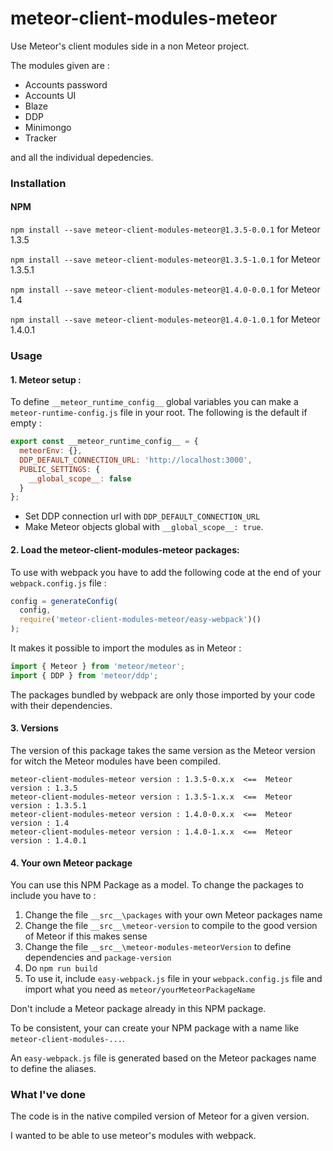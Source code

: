 # meteor-client-modules-meteor

Use Meteor's client modules side in a non Meteor project.

The modules given are :
- Accounts password
- Accounts UI
- Blaze
- DDP
- Minimongo
- Tracker

and all the individual depedencies.

### Installation

#### NPM
`npm install --save meteor-client-modules-meteor@1.3.5-0.0.1` for Meteor 1.3.5

`npm install --save meteor-client-modules-meteor@1.3.5-1.0.1` for Meteor 1.3.5.1

`npm install --save meteor-client-modules-meteor@1.4.0-0.0.1` for Meteor 1.4

`npm install --save meteor-client-modules-meteor@1.4.0-1.0.1` for Meteor 1.4.0.1

### Usage

#### 1. Meteor setup :

To define `__meteor_runtime_config__` global variables you can make a `meteor-runtime-config.js` file in your root.
The following is the default if empty :
```javascript
export const __meteor_runtime_config__ = {
  meteorEnv: {},
  DDP_DEFAULT_CONNECTION_URL: 'http://localhost:3000',
  PUBLIC_SETTINGS: {
    __global_scope__: false
  }
};
```
* Set DDP connection url with `DDP_DEFAULT_CONNECTION_URL`
* Make Meteor objects global with `__global_scope__: true`.

#### 2. Load the meteor-client-modules-meteor packages:

   To use with webpack you have to add the following code at the end of your `webpack.config.js` file :
```javascript
config = generateConfig(
  config,
  require('meteor-client-modules-meteor/easy-webpack')()
);
```

   It makes it possible to import the modules as in Meteor :
```javascript
import { Meteor } from 'meteor/meteor';
import { DDP } from 'meteor/ddp';
```

The packages bundled by webpack are only those imported by your code with their dependencies.

#### 3. Versions

   The version of this package takes the same version as the Meteor version for witch the Meteor modules have been compiled.
```http
meteor-client-modules-meteor version : 1.3.5-0.x.x  <==  Meteor version : 1.3.5
meteor-client-modules-meteor version : 1.3.5-1.x.x  <==  Meteor version : 1.3.5.1
meteor-client-modules-meteor version : 1.4.0-0.x.x  <==  Meteor version : 1.4
meteor-client-modules-meteor version : 1.4.0-1.x.x  <==  Meteor version : 1.4.0.1
```

#### 4. Your own Meteor package
  You can use this NPM Package as a model. To change the packages to include you have to :
  1. Change the file `__src__\packages` with your own Meteor packages name
  2. Change the file `__src__\meteor-version` to compile to the good version of Meteor if this makes sense
  3. Change the file `__src__\meteor-modules-meteorVersion` to define dependencies and `package-version`
  4. Do `npm run build`
  5. To use it, include `easy-webpack.js` file in your `webpack.config.js` file and import what you need as `meteor/yourMeteorPackageName`

   Don't include a Meteor package already in this NPM package.

   To be consistent, your can create your NPM package with a name like `meteor-client-modules-...`.

   An `easy-webpack.js` file is generated based on the Meteor packages name to define the aliases.

### What I've done
The code is in the native compiled version of Meteor for a given version.

I wanted to be able to use meteor's modules with webpack.
